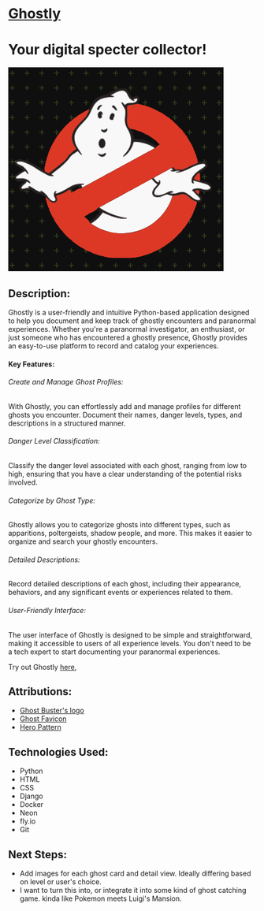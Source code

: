 # [Ghostly](https://ghostly.fly.dev/ghosts/) 

# Your digital specter collector!

![Alt text](<main_app/static/images/Screenshot 2023-11-07 at 11.38.52 AM.png>)

**Description**: 
- 
Ghostly is a user-friendly and intuitive Python-based application designed to help you document and keep track of ghostly encounters and paranormal experiences. Whether you're a paranormal investigator, an enthusiast, or just someone who has encountered a ghostly presence, Ghostly provides an easy-to-use platform to record and catalog your experiences.

#### Key Features:

###### Create and Manage Ghost Profiles:
With Ghostly, you can effortlessly add and manage profiles for different ghosts you encounter. Document their names, danger levels, types, and descriptions in a structured manner.

###### Danger Level Classification: 
Classify the danger level associated with each ghost, ranging from low to high, ensuring that you have a clear understanding of the potential risks involved.

###### Categorize by Ghost Type: 
Ghostly allows you to categorize ghosts into different types, such as apparitions, poltergeists, shadow people, and more. This makes it easier to organize and search your ghostly encounters.

###### Detailed Descriptions: 
Record detailed descriptions of each ghost, including their appearance, behaviors, and any significant events or experiences related to them.

###### User-Friendly Interface: 
The user interface of Ghostly is designed to be simple and straightforward, making it accessible to users of all experience levels. You don't need to be a tech expert to start documenting your paranormal experiences.

  
Try out Ghostly [here](https://ghostly.fly.dev/ghosts/),  

**Attributions**:
- 
- [Ghost Buster's logo](https://seeklogo.com/vector-logo/357822/ghostbusters)
- [Ghost Favicon](https://www.favicon.cc/?action=icon&file_id=754367)
- [Hero Pattern](https://heropatterns.com/)

**Technologies Used**:
-
- Python
- HTML
- CSS
- Django
- Docker
- Neon
- fly.io
- Git

**Next Steps**:
- 

- Add images for each ghost card and detail view. Ideally differing based on level or user's choice.
- I want to turn this into, or integrate it into some kind of ghost catching game. kinda like Pokemon meets Luigi's Mansion.